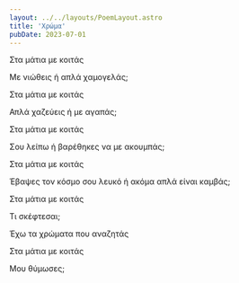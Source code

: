 ```yaml
---
layout: ../../layouts/PoemLayout.astro
title: 'Χρώμα'
pubDate: 2023-07-01
---
```


Στα μάτια με κοιτάς

Με νιώθεις ή απλά χαμογελάς;

Στα μάτια με κοιτάς

Απλά χαζεύεις ή με αγαπάς;

Στα μάτια με κοιτάς

Σου λείπω ή βαρέθηκες να με ακουμπάς;

Στα μάτια με κοιτάς

Έβαψες τον κόσμο σου λευκό ή ακόμα απλά είναι καμβάς;

Στα μάτια με κοιτάς

Τι σκέφτεσαι;

Έχω τα χρώματα που αναζητάς

Στα μάτια με κοιτάς

Μου θύμωσες;
